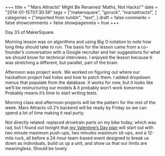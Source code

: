+++
title = "'Mars Attracts!' Might Be Renamed 'Maths, Not Hacks!'"
date = "2014-01-15T07:30:56"
tags = ["makersquare", "goruck", "marsattracts!", ]
categories = ["imported from tumblr", "text", ]
draft = false
comments = false
showcomments = false
showpagemeta = true
+++

<p>Day 33 of MakerSquare. </p>
<p>Morning lesson was on algorithms and using Big O notation to note how long they should take to run. The basis for the lesson came from a co-founder&rsquo;s conversation with a Google recruiter and her suggestions for what we should know for technical interviews. I enjoyed the lesson because ti was stretching a different, but parallel, part of the brain. </p>
<p>Afternoon was project work. We worked on figuring out where our hackathon project had holes and how to patch them. I added dropdown menus that populate from the database. It works for now, but it looks like we&rsquo;ll be restructuring our models &amp; it probably won&rsquo;t work tomorrow. Probably means it&rsquo;s time to start writing tests.</p>
<p>Morning class and afternoon projects will be the pattern for the rest of the week. Mars Attracts v0.2&rsquo;s backend will be ready by Friday so we can spend a lot of time making it real purty. </p>
<p>Not directly related: replaced drivetrain parts on my bike today, which was rad, but I found out tonight that <a href="https://goruck.com/heavy" target="_blank">my Valentine&rsquo;s Day plan</a> will start out with two minute maximum push-ups, two minutes maximum sit-ups, and a 12-mile ruck, all before a 24-hour team-based event designed to break us down as individuals, build us up a unit, and show us that our limits are meaningless. Should be lovely.  </p>
